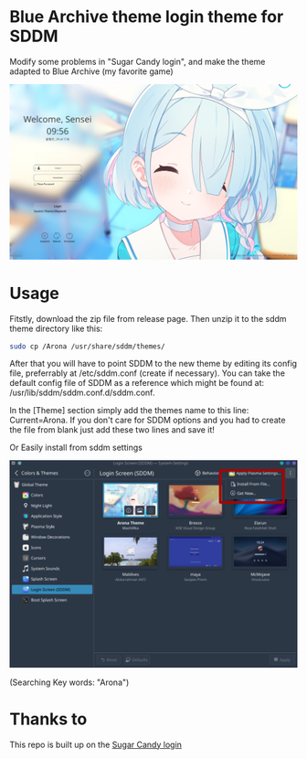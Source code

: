 # Blue Archive theme login theme for SDDM

Modify some problems in "Sugar Candy login", and make the theme adapted to Blue Archive (my favorite game)

![Preview](/Previews/PartialBlur.png "Preview")

# Usage

Fitstly, download the zip file from release page. Then unzip it to the sddm theme directory like this:
```bash
sudo cp /Arona /usr/share/sddm/themes/
```

After that you will have to point SDDM to the new theme by editing its config file, preferrably at /etc/sddm.conf (create if necessary). You can take the default config file of SDDM as a reference which might be found at: /usr/lib/sddm/sddm.conf.d/sddm.conf.

In the [Theme] section simply add the themes name to this line: Current=Arona. If you don't care for SDDM options and you had to create the file from blank just add these two lines and save it!

Or Easily install from sddm settings

![installation](installation.png)

(Searching Key words: "Arona")

# Thanks to

This repo is built up on the [Sugar Candy login](https://github.com/Kangie/sddm-sugar-candy)